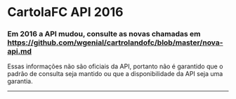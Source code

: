 # CartolaFC API 2016

### Em 2016 a API mudou, consulte as novas chamadas em https://github.com/wgenial/cartrolandofc/blob/master/nova-api.md

Essas informações não são oficiais da API, portanto não é garantido que o padrão de consulta seja mantido ou que a disponibilidade da API seja uma garantia.
***